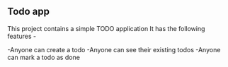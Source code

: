 ## Todo app

This project contains a simple TODO application
It has the following features -

-Anyone can create a todo
-Anyone can see their existing todos 
-Anyone can mark a todo as done